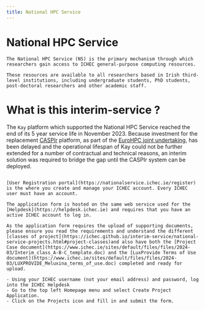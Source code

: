 ```yaml
---
title: National HPC Service
---
```


# National HPC Service

```{tip}
The National HPC Service (NS) is the primary mechanism through which researchers gain access to ICHEC general-purpose computing resources.

These resources are available to all researchers based in Irish third-level institutions, including undergraduate students, PhD students, post-doctoral researchers and other academic staff.

```


# What is this interim-service ?

The `Kay` platform which supported the National HPC Service reached the end of its 5 year service life in November 2023. Because investment for the replacement [CASPIr](https://www.ichec.ie/news/ireland-one-five-sites-selected-eu-host-new-world-class-supercomputer) platform, as part of the [EuroHPC joint undertaking](https://eurohpc-ju.europa.eu/eurohpc-joint-undertaking-announces-five-sites-host-new-world-class-supercomputers-2022-06-15_en), has been delayed and the operational lifespan of Kay could not be further extended for a number of contractual and technical reasons, an interim solution was required to bridge the gap until the CASPIr system can be deployed.


```{card} User Registration portal.

[User Registration portal](https://nationalservice.ichec.ie/register) is the where you create and manage your ICHEC account. Every ICHEC user must have an account.

```
```{card} Apply for a National Service Project.
The application form is hosted on the same web service used for the [Helpdesk](https://helpdesk.ichec.ie) and requires that you have an active ICHEC account to log in.

As the application form requires the upload of supporting documents, please ensure you read the requirements and understand the different [classes of project](https://ichec.github.io/interim-service/national-service-projects.html#project-classes)and also have both the [Project Case document](https://www.ichec.ie/sites/default/files/files/2024-03/Interim_class_A-B-C_template.doc) and the [LuxProvide Terms of Use document](https://www.ichec.ie/sites/default/files/files/2024-03/LUXPROVIDE_Meluxina_terms_of_use.doc) completed and ready for upload.

- Using your ICHEC username (not your email address) and password, log into the ICHEC Helpdesk
- Go to the top left Homepage menu and select Create Project Application.
- Click on the Projects icon and fill in and submit the form.

